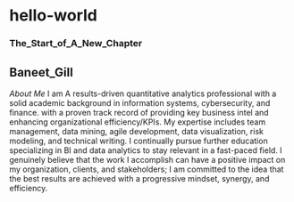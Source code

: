 # hello-world
### The_Start_of_A_New_Chapter
## Baneet_Gill
*About Me*
I am A results-driven quantitative analytics professional with a solid academic background in information systems, cybersecurity, and finance. with a proven track record of providing key business intel and enhancing organizational efficiency/KPIs. My expertise includes team management, data mining, agile development, data visualization, risk modeling, and technical writing. I continually pursue further education specializing in BI and data analytics to stay relevant in a fast-paced field.
  I genuinely believe that the work I accomplish can have a positive impact on my organization, clients, and stakeholders; I am committed to the idea that the best results are achieved with a progressive mindset, synergy, and efficiency.
